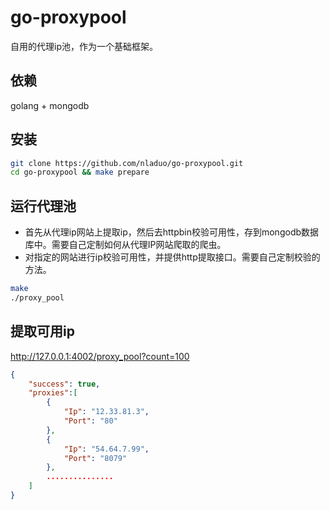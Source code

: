 # go-proxypool
自用的代理ip池，作为一个基础框架。
## 依赖
golang + mongodb

## 安装
``` bash 
git clone https://github.com/nladuo/go-proxypool.git
cd go-proxypool && make prepare
```
## 运行代理池
- 首先从代理ip网站上提取ip，然后去httpbin校验可用性，存到mongodb数据库中。需要自己定制如何从代理IP网站爬取的爬虫。
- 对指定的网站进行ip校验可用性，并提供http提取接口。需要自己定制校验的方法。

``` bash
make
./proxy_pool
```

## 提取可用ip
http://127.0.0.1:4002/proxy_pool?count=100
``` json
{
    "success": true,
    "proxies":[
        {
            "Ip": "12.33.81.3",
            "Port": "80"
        },
        {
            "Ip": "54.64.7.99",
            "Port": "8079"
        },
        ...............
    ]
}
```